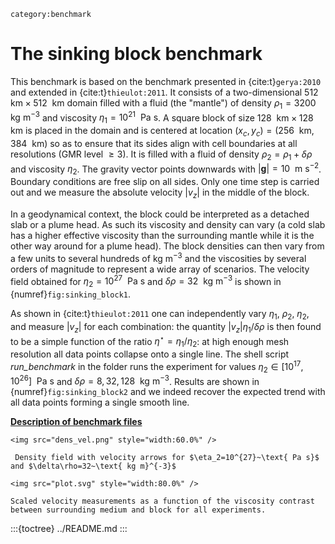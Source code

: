 ```{tags}
category:benchmark
```

# The sinking block benchmark

This benchmark is based on the benchmark presented in {cite:t}`gerya:2010` and
extended in {cite:t}`thieulot:2011`. It consists of a two-dimensional
$512~\text{ km}\times 512~\text{ km}$ domain filled with a fluid (the
"mantle") of density $\rho_1=3200\text{ kg m}^{-3}$ and
viscosity $\eta_1=10^{21}~\text{ Pa s}$. A square block of size
$128~\text{ km}\times 128~\text{ km}$ is placed in the domain and is centered at
location $(x_c,y_c)=(256~\text{ km},384~\text{ km})$ so as to ensure that its
sides align with cell boundaries at all resolutions (GMR level $\geq 3$). It
is filled with a fluid of density $\rho_2=\rho_1+\delta \rho$ and viscosity
$\eta_2$. The gravity vector points downwards with
$|\boldsymbol{g}|=10~\text{ m s}^{-2}$. Boundary conditions are
free slip on all sides. Only one time step is carried out and we measure the
absolute velocity $|v_z|$ in the middle of the block.

In a geodynamical context, the block could be interpreted as a detached slab
or a plume head. As such its viscosity and density can vary (a cold slab has a
higher effective viscosity than the surrounding mantle while it is the other
way around for a plume head). The block densities can then vary from a few
units to several hundreds of $\text{ kg m}^{-3}$ and the viscosities by
several orders of magnitude to represent a wide array of scenarios. The
velocity field obtained for $\eta_2=10^{27}~\text{ Pa s}$ and
$\delta\rho=32~\text{ kg m}^{-3}$ is shown in {numref}`fig:sinking_block1`.

As shown in {cite:t}`thieulot:2011` one can independently vary $\eta_1$, $\rho_2$,
$\eta_2$, and measure $|v_z|$ for each combination: the quantity
$|v_z| \eta_1/\delta\rho$ is then found to be a simple function of the ratio
$\eta^\star=\eta_1/\eta_2$: at high enough mesh resolution all data points
collapse onto a single line. The shell script *run_benchmark* in the folder
runs the experiment for values
$\eta_2\in [10^{17},10^{26}]~\text{ Pa s}$ and
$\delta\rho=8,32,128~\text{ kg m}^{-3}$. Results are shown in
{numref}`fig:sinking_block2` and we indeed recover the expected trend with all data
points forming a single smooth line.

**[Description of benchmark files](../README)**

```{figure-md} fig:sinking_block1
<img src="dens_vel.png" style="width:60.0%" />

 Density field with velocity arrows for $\eta_2=10^{27}~\text{ Pa s}$ and $\delta\rho=32~\text{ kg m}^{-3}$
```

```{figure-md} fig:sinking_block2
<img src="plot.svg" style="width:80.0%" />

Scaled velocity measurements as a function of the viscosity contrast between surrounding medium and block for all experiments.
```

:::{toctree}
../README.md
:::
